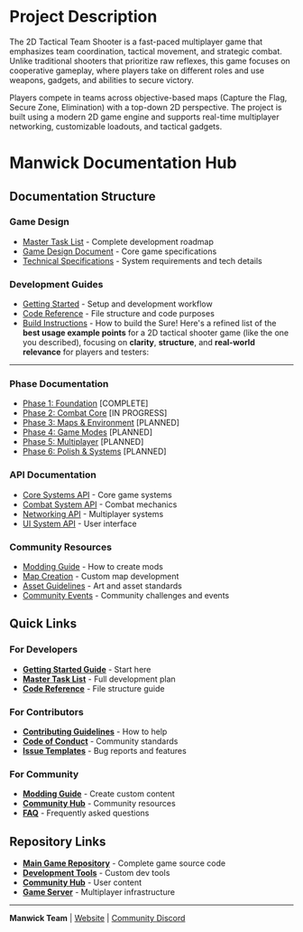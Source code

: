 # Project Description
The 2D Tactical Team Shooter is a fast-paced multiplayer game that emphasizes team coordination, tactical movement, and strategic combat. Unlike traditional shooters that prioritize raw reflexes, this game focuses on cooperative gameplay, where players take on different roles and use weapons, gadgets, and abilities to secure victory.

Players compete in teams across objective-based maps (Capture the Flag, Secure Zone, Elimination) with a top-down 2D perspective. The project is built using a modern 2D game engine and supports real-time multiplayer networking, customizable loadouts, and tactical gadgets.


# Manwick Documentation Hub

## Documentation Structure

### Game Design
- [Master Task List](GameDesign/MASTER_TASK_LIST.md) - Complete development roadmap
- [Game Design Document](https://github.com/manwic/manwick-docs/blob/main/GAME_DESIGN_DOCUMENT.md) - Core game specifications
- [Technical Specifications](GameDesign/TECHNICAL_SPECIFICATIONS.md) - System requirements and tech details

### Development Guides  
- [Getting Started](Development/GETTING_STARTED.md) - Setup and development workflow
- [Code Reference](Development/CODE_REFERENCE.md) - File structure and code purposes
- [Build Instructions](Development/BUILD_INSTRUCTIONS.md) - How to build the Sure! Here's a refined list of the **best usage example points** for a 2D tactical shooter game (like the one you described), focusing on **clarity**, **structure**, and **real-world relevance** for players and testers:

---


### Phase Documentation
- [Phase 1: Foundation](Phases/PHASE_1_FOUNDATION.md) [COMPLETE]
- [Phase 2: Combat Core](Phases/PHASE_2_COMBAT.md) [IN PROGRESS]  
- [Phase 3: Maps & Environment](Phases/PHASE_3_MAPS.md) [PLANNED]
- [Phase 4: Game Modes](Phases/PHASE_4_GAMEMODES.md) [PLANNED]
- [Phase 5: Multiplayer](Phases/PHASE_5_MULTIPLAYER.md) [PLANNED]
- [Phase 6: Polish & Systems](Phases/PHASE_6_POLISH.md) [PLANNED]

### API Documentation
- [Core Systems API](API/CORE_SYSTEMS.md) - Core game systems
- [Combat System API](API/COMBAT_SYSTEM.md) - Combat mechanics
- [Networking API](API/NETWORKING.md) - Multiplayer systems
- [UI System API](API/UI_SYSTEM.md) - User interface

### Community Resources
- [Modding Guide](Community/MODDING_GUIDE.md) - How to create mods
- [Map Creation](Community/MAP_CREATION.md) - Custom map development  
- [Asset Guidelines](Community/ASSET_GUIDELINES.md) - Art and asset standards
- [Community Events](Community/EVENTS.md) - Community challenges and events

## Quick Links

### For Developers
- **[Getting Started Guide](Development/GETTING_STARTED.md)** - Start here
- **[Master Task List](GameDesign/MASTER_TASK_LIST.md)** - Full development plan
- **[Code Reference](Development/CODE_REFERENCE.md)** - File structure guide

### For Contributors  
- **[Contributing Guidelines](Development/CONTRIBUTING.md)** - How to help
- **[Code of Conduct](Development/CODE_OF_CONDUCT.md)** - Community standards
- **[Issue Templates](Development/ISSUE_TEMPLATES.md)** - Bug reports and features

### For Community
- **[Modding Guide](Community/MODDING_GUIDE.md)** - Create custom content
- **[Community Hub](Community/COMMUNITY_HUB.md)** - Community resources
- **[FAQ](Community/FAQ.md)** - Frequently asked questions

## Repository Links

- **[Main Game Repository](https://github.com/manwic/manwick)** - Complete game source code
- **[Development Tools](https://github.com/manwic/manwick-tools)** - Custom dev tools  
- **[Community Hub](https://github.com/manwic/manwick-community)** - User content
- **[Game Server](https://github.com/manwic/manwick-server)** - Multiplayer infrastructure


---

**Manwick Team** | [Website](https://manwick.game) | [Community Discord](https://discord.gg/RP6efE4u)
